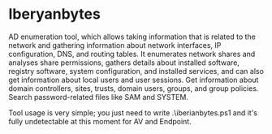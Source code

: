 # Iberyanbytes

AD enumeration tool, which allows taking information that is related to the network and gathering information about network interfaces, IP configuration, DNS, and routing tables. It enumerates network shares and analyses share permissions, gathers details about installed software, registry software, system configuration, and installed services, and can also get information about local users and user sessions. Get information about domain controllers, sites, trusts, domain users, groups, and group policies. Search password-related files like SAM and SYSTEM.

Tool usage is very simple; you just need to write .\iberianbytes.ps1 and it's fully undetectable at this moment for AV and Endpoint. 
